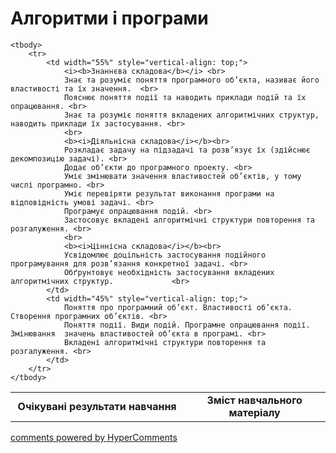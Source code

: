 <div id="hypercomments_widget" class="js-hypercomments-widget invisible"></div>

# Алгоритми і програми

<table>
	<tr>
		<td width="55%" align="center">
			<b>Очікувані результати навчання</b>
		</td>
		<td width="45%" align="center">
			<b>Зміст навчального матеріалу</b>
		</td>
	</tr>

	<tbody>
		<tr>
			<td width="55%" style="vertical-align: top;">
				<i><b>Знаннєва складова</b></i> <br>
				Знає та розуміє поняття програмного об’єкта, називає його властивості та їх значення.  <br>
				Пояснює поняття події та наводить приклади подій та їх опрацювання. <br>
				Знає та розуміє поняття вкладених алгоритмічних структур, наводить приклади їх застосування. <br>
				<br>
				<b><i>Діяльнісна складова</i></b><br>
				Розкладає задачу на підзадачі та розв’язує їх (здійснює декомпозицію задачі). <br>
				Додає об’єкти до програмного проекту. <br>
				Уміє змінювати значення властивостей об’єктів, у тому числі програмно. <br>
				Уміє перевіряти результат виконання програми на відповідність умові задачі. <br>
				Програмує опрацювання подій. <br>
				Застосовує вкладені алгоритмічні структури повторення та розгалуження. <br>
				<br>
				<b><i>Ціннісна складова</i></b><br>
				Усвідомлює доцільність застосування подійного програмування для розв’язання конкретної задачі. <br>
				Обґрунтовує необхідність застосування вкладених алгоритмічних структур.				<br>
			</td>
			<td width="45%" style="vertical-align: top;">
				Поняття про програмний об’єкт. Властивості об’єкта. Створення програмних об’єктів. <br>
				Поняття події. Види подій. Програмне опрацювання події. Змінювання  значень властивостей об’єкта в програмі. <br>
				Вкладені алгоритмічні структури повторення та розгалуження. <br>
			</td>
		</tr>
	</tbody>
</table>

<div class="js-hypercomments-container">
<a href="http://hypercomments.com" class="hc-link" title="comments widget">comments powered by HyperComments</a>
</div>